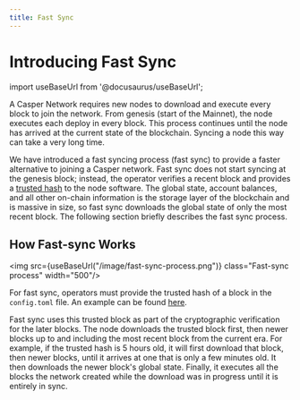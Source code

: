 ```yaml
---
title: Fast Sync
---
```


# Introducing Fast Sync

import useBaseUrl from '@docusaurus/useBaseUrl';

A Casper Network requires new nodes to download and execute every block to join the network. From genesis (start of the Mainnet), the node executes each deploy in every block. This process continues until the node has arrived at the current state of the blockchain. Syncing a node this way can take a very long time.

We have introduced a fast syncing process (fast sync) to provide a faster alternative to joining a Casper network. Fast sync does not start syncing at the genesis block; instead, the operator verifies a recent block and provides a [trusted hash](../setup/basic-node-configuration.md#trusted-hash-for-synchronizing) to the node software. The global state, account balances, and all other on-chain information is the storage layer of the blockchain and is massive in size, so fast sync downloads the global state of only the most recent block. The following section briefly describes the fast sync process.

## How Fast-sync Works

<img src={useBaseUrl("/image/fast-sync-process.png")} class="Fast-sync process" width="500"/>

For fast sync, operators must provide the trusted hash of a block in the `config.toml` file. An example can be found [here]().

Fast sync uses this trusted block as part of the cryptographic verification for the later blocks. The node downloads the trusted block first, then newer blocks up to and including the most recent block from the current era. For example, if the trusted hash is 5 hours old, it will first download that block, then newer blocks, until it arrives at one that is only a few minutes old. It then downloads the newer block's global state. Finally, it executes all the blocks the network created while the download was in progress until it is entirely in sync.

